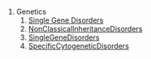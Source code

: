1. Genetics
	1. [Single Gene Disorders](Pathology/Genetics/SingleGeneDisorders)
	2. [NonClassicalInheritanceDisorders](Pathology/Genetics/NonClassicalInheritanceDisorders.md)
	3. [SingleGeneDisorders](Pathology/Genetics/SingleGeneDisorders.md)
	4. [SpecificCytogeneticDisorders](Pathology/Genetics/SpecificCytogeneticDisorders.md)